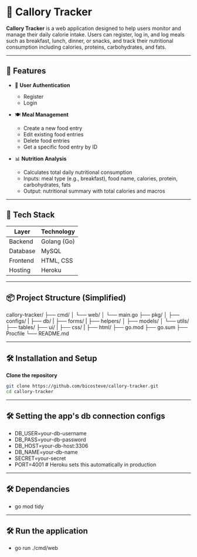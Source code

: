 # 🥗 Callory Tracker

**Callory Tracker** is a web application designed to help users monitor and manage their daily calorie intake. Users can register, log in, and log meals such as breakfast, lunch, dinner, or snacks, and track their nutritional consumption including calories, proteins, carbohydrates, and fats.

---

## 🚀 Features

- 🔐 **User Authentication**

  - Register
  - Login

- 🍽 **Meal Management**

  - Create a new food entry
  - Edit existing food entries
  - Delete food entries
  - Get a specific food entry by ID

- 📊 **Nutrition Analysis**
  - Calculates total daily nutritional consumption
  - Inputs: meal type (e.g., breakfast), food name, calories, protein, carbohydrates, fats
  - Output: nutritional summary with total calories and macros

---

## 🧰 Tech Stack

| Layer    | Technology  |
| -------- | ----------- |
| Backend  | Golang (Go) |
| Database | MySQL       |
| Frontend | HTML, CSS   |
| Hosting  | Heroku      |

---

## 📦 Project Structure (Simplified)

callory-tracker/
├── cmd/
│ └── web/
│ └── main.go
├── pkg/
│ ├── configs/
| ├── db/
| ├── forms/
| ├── helpers/
│ ├── models/
│ └── utils/
├── tables/
├── ui/
| ├── css/
| ├── html/
├── go.mod
├── go.sum
├── Procfile
└── README.md

---

## 🛠️ Installation and Setup

**Clone the repository**

```bash
git clone https://github.com/bicosteve/callory-tracker.git
cd callory-tracker

```

---

## 🛠️ Setting the app's db connection configs

- DB_USER=your-db-username
- DB_PASS=your-db-password
- DB_HOST=your-db-host:3306
- DB_NAME=your-db-name
- SECRET=your-secret
- PORT=4001 # Heroku sets this automatically in production

---

## 🛠️ Dependancies

- go mod tidy

---

## 🛠️ Run the application

- go run ./cmd/web
